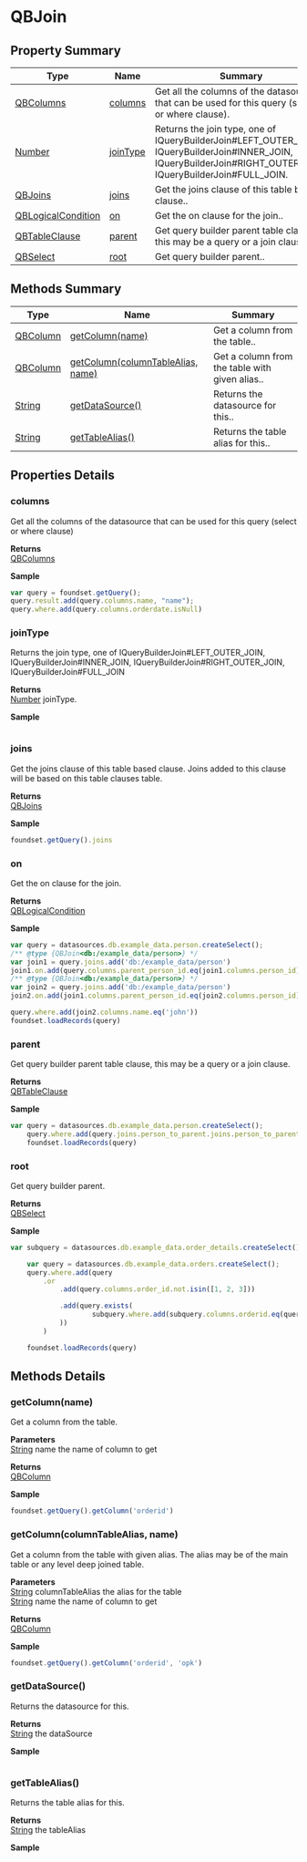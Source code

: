 # QBJoin

## Property Summary

| Type                                                                     | Name                           | Summary                                                                                                                                                               |
| ------------------------------------------------------------------------ | ------------------------------ | --------------------------------------------------------------------------------------------------------------------------------------------------------------------- |
| [QBColumns](../../../../servoy-core/api/Database%20Manager/QBColumns.md) | [columns](qbjoin.md#columns)   | Get all the columns of the datasource that can be used for this query (select or where clause).                                                                       |
| [Number](../js-lib/number.md)                                            | [joinType](qbjoin.md#joinType) | Returns the join type, one of IQueryBuilderJoin#LEFT\_OUTER\_JOIN, IQueryBuilderJoin#INNER\_JOIN, IQueryBuilderJoin#RIGHT\_OUTER\_JOIN, IQueryBuilderJoin#FULL\_JOIN. |
| [QBJoins](qbjoins.md)                                                    | [joins](qbjoin.md#joins)       | Get the joins clause of this table based clause..                                                                                                                     |
| [QBLogicalCondition](qblogicalcondition.md)                              | [on](qbjoin.md#on)             | Get the on clause for the join..                                                                                                                                      |
| [QBTableClause](qbtableclause.md)                                        | [parent](qbjoin.md#parent)     | Get query builder parent table clause, this may be a query or a join clause..                                                                                         |
| [QBSelect](qbselect.md)                                                  | [root](qbjoin.md#root)         | Get query builder parent..                                                                                                                                            |

## Methods Summary

| Type                          | Name                                                                           | Summary                                        |
| ----------------------------- | ------------------------------------------------------------------------------ | ---------------------------------------------- |
| [QBColumn](qbcolumn.md)       | [getColumn(name)](qbjoin.md#getcolumn-name)                                    | Get a column from the table..                  |
| [QBColumn](qbcolumn.md)       | [getColumn(columnTableAlias, name)](qbjoin.md#getcolumn-columntablealias-name) | Get a column from the table with given alias.. |
| [String](../js-lib/string.md) | [getDataSource()](qbjoin.md#getdatasource)                                     | Returns the datasource for this..              |
| [String](../js-lib/string.md) | [getTableAlias()](qbjoin.md#gettablealias)                                     | Returns the table alias for this..             |

## Properties Details

### columns

Get all the columns of the datasource that can be used for this query (select or where clause)

**Returns**\
[QBColumns](../../../../servoy-core/api/Database%20Manager/QBColumns.md)

**Sample**

```javascript
var query = foundset.getQuery();
query.result.add(query.columns.name, "name");
query.where.add(query.columns.orderdate.isNull)
```

### joinType

Returns the join type, one of IQueryBuilderJoin#LEFT\_OUTER\_JOIN, IQueryBuilderJoin#INNER\_JOIN, IQueryBuilderJoin#RIGHT\_OUTER\_JOIN, IQueryBuilderJoin#FULL\_JOIN

**Returns**\
[Number](../js-lib/number.md) joinType.

**Sample**

```javascript
```

### joins

Get the joins clause of this table based clause. Joins added to this clause will be based on this table clauses table.

**Returns**\
[QBJoins](qbjoins.md)

**Sample**

```javascript
foundset.getQuery().joins
```

### on

Get the on clause for the join.

**Returns**\
[QBLogicalCondition](qblogicalcondition.md)

**Sample**

```javascript
var query = datasources.db.example_data.person.createSelect();
/** @type {QBJoin<db:/example_data/person>} */
var join1 = query.joins.add('db:/example_data/person')
join1.on.add(query.columns.parent_person_id.eq(join1.columns.person_id))
/** @type {QBJoin<db:/example_data/person>} */
var join2 = query.joins.add('db:/example_data/person')
join2.on.add(join1.columns.parent_person_id.eq(join2.columns.person_id))

query.where.add(join2.columns.name.eq('john'))
foundset.loadRecords(query)
```

### parent

Get query builder parent table clause, this may be a query or a join clause.

**Returns**\
[QBTableClause](qbtableclause.md)

**Sample**

```javascript
var query = datasources.db.example_data.person.createSelect();
	query.where.add(query.joins.person_to_parent.joins.person_to_parent.columns.name.eq('john'))
	foundset.loadRecords(query)
```

### root

Get query builder parent.

**Returns**\
[QBSelect](qbselect.md)

**Sample**

```javascript
var subquery = datasources.db.example_data.order_details.createSelect();

	var query = datasources.db.example_data.orders.createSelect();
	query.where.add(query
		.or
			.add(query.columns.order_id.not.isin([1, 2, 3]))

			.add(query.exists(
					subquery.where.add(subquery.columns.orderid.eq(query.columns.order_id)).root
			))
		)

	foundset.loadRecords(query)
```

## Methods Details

### getColumn(name)

Get a column from the table.

**Parameters**\
[String](../js-lib/string.md) name the name of column to get

**Returns**\
[QBColumn](qbcolumn.md)

**Sample**

```javascript
foundset.getQuery().getColumn('orderid')
```

### getColumn(columnTableAlias, name)

Get a column from the table with given alias. The alias may be of the main table or any level deep joined table.

**Parameters**\
[String](../js-lib/string.md) columnTableAlias the alias for the table\
[String](../js-lib/string.md) name the name of column to get

**Returns**\
[QBColumn](qbcolumn.md)

**Sample**

```javascript
foundset.getQuery().getColumn('orderid', 'opk')
```

### getDataSource()

Returns the datasource for this.

**Returns**\
[String](../js-lib/string.md) the dataSource

**Sample**

```javascript
```

### getTableAlias()

Returns the table alias for this.

**Returns**\
[String](../js-lib/string.md) the tableAlias

**Sample**

```javascript
```
